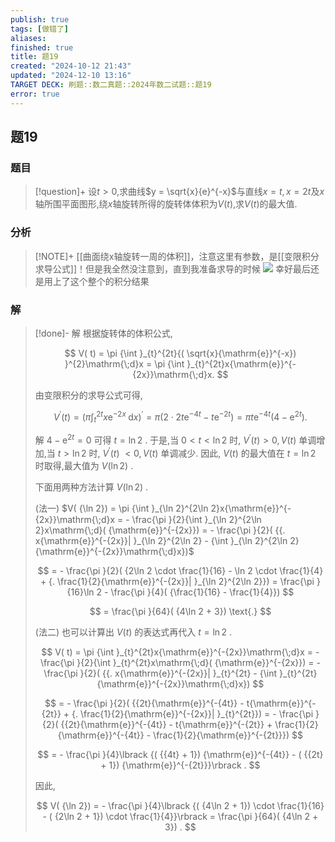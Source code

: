```yaml
---
publish: true
tags: [做错了]
aliases: 
finished: true
title: 题19
created: "2024-10-12 21:43"
updated: "2024-12-10 13:16"
TARGET DECK: 刷题::数二真题::2024年数二试题::题19
error: true
---
```

## 题19
### 题目
> [!question]+
> 设$t > 0$,求曲线$y = \sqrt{x}{e}^{-x}$与直线$x = t, x = {2t}$及$x$轴所围平面图形,绕$x$轴旋转所得的旋转体体积为$V( t)$,求$V( t)$的最大值.
### 分析
> [!NOTE]+
> [[曲面绕x轴旋转一周的体积]]，注意这里有参数，是[[变限积分求导公式]]！但是我全然没注意到，直到我准备求导的时候
> ![](https://img.hwenyi.tech/202412102116137.webp)
> 幸好最后还是用上了这个整个的积分结果
### 解
> [!done]-
> 解 根据旋转体的体积公式,
> 
> $$
> V( t)  = \pi {\int }_{t}^{2t}{( \sqrt{x}{\mathrm{e}}^{-x}) }^{2}\mathrm{\;d}x = \pi {\int }_{t}^{2t}x{\mathrm{e}}^{-{2x}}\mathrm{\;d}x.
> $$
> 
> 由变限积分的求导公式可得,
> 
> $$
> {V}^{\prime }( t)  = {( \pi {\int }_{t}^{2t}x{\mathrm{e}}^{-{2x}}\mathrm{\;d}x) }^{\prime } = \pi ( {2 \cdot  {2t}{\mathrm{e}}^{-{4t}} - t{\mathrm{e}}^{-{2t}}})  = {\pi t}{\mathrm{e}}^{-{4t}}( {4 - {\mathrm{e}}^{2t}}) .
> $$
> 
> 解 $4 - {\mathrm{e}}^{2t} = 0$ 可得 $t = \ln 2$ . 于是,当 $0 < t < \ln 2$ 时, ${V}^{\prime }( t)  > 0, V( t)$ 单调增加,当 $t > \ln 2$ 时, ${V}^{\prime }( t)$ $< 0, V( t)$ 单调减少. 因此, $V( t)$ 的最大值在 $t = \ln 2$ 时取得,最大值为 $V( {\ln 2})$ .
> 
> 下面用两种方法计算 $V( {\ln 2})$ .
> 
> (法一) $V( {\ln 2})  = \pi {\int }_{\ln 2}^{2\ln 2}x{\mathrm{e}}^{-{2x}}\mathrm{\;d}x =  - \frac{\pi }{2}{\int }_{\ln 2}^{2\ln 2}x\mathrm{\;d}( {\mathrm{e}}^{-{2x}})  =  - \frac{\pi }{2}( {{. x{\mathrm{e}}^{-{2x}}| }_{\ln 2}^{2\ln 2} - {\int }_{\ln 2}^{2\ln 2}{\mathrm{e}}^{-{2x}}\mathrm{\;d}x})$
> 
> $$
> =  - \frac{\pi }{2}( {2\ln 2 \cdot  \frac{1}{16} - \ln 2 \cdot  \frac{1}{4} + {. \frac{1}{2}{\mathrm{e}}^{-{2x}}| }_{\ln 2}^{2\ln 2}})  = \frac{\pi }{16}\ln 2 - \frac{\pi }{4}( {\frac{1}{16} - \frac{1}{4}})
> $$
> 
> $$
> = \frac{\pi }{64}( {4\ln 2 + 3}) \text{.}
> $$
> 
> (法二) 也可以计算出 $V( t)$ 的表达式再代入 $t = \ln 2$ .
> 
> $$
> V( t)  = \pi {\int }_{t}^{2t}x{\mathrm{e}}^{-{2x}}\mathrm{\;d}x =  - \frac{\pi }{2}{\int }_{t}^{2t}x\mathrm{\;d}( {\mathrm{e}}^{-{2x}})  =  - \frac{\pi }{2}( {{. x{\mathrm{e}}^{-{2x}}| }_{t}^{2t} - {\int }_{t}^{2t}{\mathrm{e}}^{-{2x}}\mathrm{\;d}x})
> $$
> 
> $$
> =  - \frac{\pi }{2}( {{2t}{\mathrm{e}}^{-{4t}} - t{\mathrm{e}}^{-{2t}} + {. \frac{1}{2}{\mathrm{e}}^{-{2x}}| }_{t}^{2t}})  =  - \frac{\pi }{2}( {{2t}{\mathrm{e}}^{-{4t}} - t{\mathrm{e}}^{-{2t}} + \frac{1}{2}{\mathrm{e}}^{-{4t}} - \frac{1}{2}{\mathrm{e}}^{-{2t}}})
> $$
> 
> $$
> =  - \frac{\pi }{4}\lbrack  {( {{4t} + 1}) {\mathrm{e}}^{-{4t}} - ( {{2t} + 1}) {\mathrm{e}}^{-{2t}}}\rbrack  .
> $$
> 
> 因此,
> 
> $$
> V( {\ln 2})  =  - \frac{\pi }{4}\lbrack  {( {4\ln 2 + 1})  \cdot  \frac{1}{16} - ( {2\ln 2 + 1})  \cdot  \frac{1}{4}}\rbrack   = \frac{\pi }{64}( {4\ln 2 + 3}) .
> $$